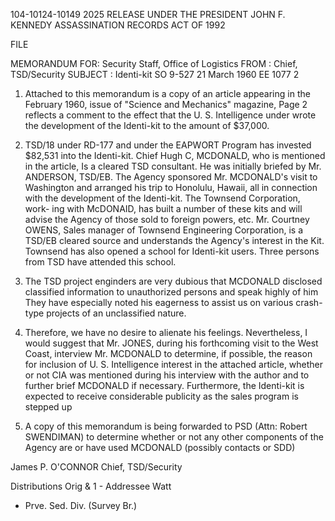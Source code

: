 104-10124-10149 2025 RELEASE UNDER THE PRESIDENT JOHN F. KENNEDY ASSASSINATION RECORDS ACT OF 1992

FILE

MEMORANDUM FOR: Security Staff, Office of Logistics
FROM : Chief, TSD/Security
SUBJECT : Identi-kit SO 9-527
21 March 1960
EE 1077 2

1. Attached to this memorandum is a copy of an article appearing
in the February 1960, issue of "Science and Mechanics" magazine, Page 2
reflects a comment to the effect that the U. S. Intelligence under wrote
the development of the Identi-kit to the amount of $37,000.

2. TSD/18 under RD-177 and under the EAPWORT Program has invested
$82,531 into the Identi-kit. Chief Hugh C, MCDONALD, who is mentioned
in the article, Is a cleared TSD consultant. He was initially briefed by
Mr. ANDERSON, TSD/EB. The Agency sponsored Mr. MCDONALD's visit to
Washington and arranged his trip to Honolulu, Hawaii, all in connection
with the development of the Identi-kit. The Townsend Corporation, work-
ing with McDONAID, has built a number of these kits and will advise the
Agency of those sold to foreign powers, etc. Mr. Courtney OWENS, Sales
manager of Townsend Engineering Corporation, is a TSD/EB cleared source
and understands the Agency's interest in the Kit. Townsend has also opened
a school for Identi-kit users. Three persons from TSD have attended this
school.

3. The TSD project enginders are very dubious that MCDONALD disclosed
classified information to unauthorized persons and speak highly of him
They have especially noted his eagerness to assist us on various crash-type
projects of an unclassified nature.

4. Therefore, we have no desire to alienate his feelings. Nevertheless,
I would suggest that Mr. JONES, during his forthcoming visit to the West
Coast, interview Mr. MCDONALD to determine, if possible, the reason for
inclusion of U. S. Intelligence interest in the attached article, whether or
not CIA was mentioned during his interview with the author and to further
brief MCDONALD if necessary. Furthermore, the Identi-kit is expected to
receive considerable publicity as the sales program is stepped up

5. A copy of this memorandum is being forwarded to PSD (Attn: Robert
SWENDIMAN) to determine whether or not any other components of the Agency
are or have used MCDONALD (possibly contacts or SDD)

James P. O'CONNOR
Chief, TSD/Security

Distributions
Orig & 1 - Addressee Watt
- Prve. Sed. Div. (Survey Br.)
